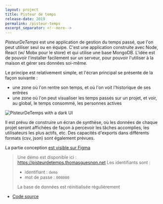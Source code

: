 ```yaml
---
layout: project
title: Pisteur de temps
release-date: 2019
permalink: /pisteur-temps
excerpt_separator: <!--more-->
---
```


*PisteurDeTemps* est une application de gestion du temps passé, que l'on peut utiliser seul ou en équipe. C'est une application construite avec Node, React (w/ Mobx pour le store) et qui utilise une base MongoDB. L'idée est de pouvoir l'installer facilement sur un serveur, pour pouvoir l'utiliser à la maison et gérer ses données soi-même.

Le principe est relativement simple, et l'écran principal se présente de la façon suivante : 
- une zone où l'on rentre son temps, et où l'on voit l'historique de ses entrées
- une zone où l'on peut visualiser les temps passés sur un projet, et voir, au global, le temps consommé, les personnes actives

![PisteurDeTemps with a dark UI](assets/images/projects/timetracker/timetracker-dark-20190521-0922.png)

Il est prévu de construire un écran de synthèse, où les données de chaque projet seront affichées de façon à percevoir les tâches accomplies, les utilisateurs les plus actifs, etc. Des capacités d'exports dans différents formats (csv, json) sont également prévues.

La partie conception [est visible sur Figma](https://www.figma.com/file/ZE8glprvP01kX0tf4GHHqU/Pisteur-de-temps?node-id=0%3A1223) 

> Une démo est disponible ici : <https://pisteurdetemps.thomasguesnon.net>
> Les identifiants sont :
> - identifiant : `demo`
> - mot de passe : `000000`
> 
> La base de données est réinitialisée régulièrement

- [Code source](https://framagit.org/patjennings/time-tracker)
